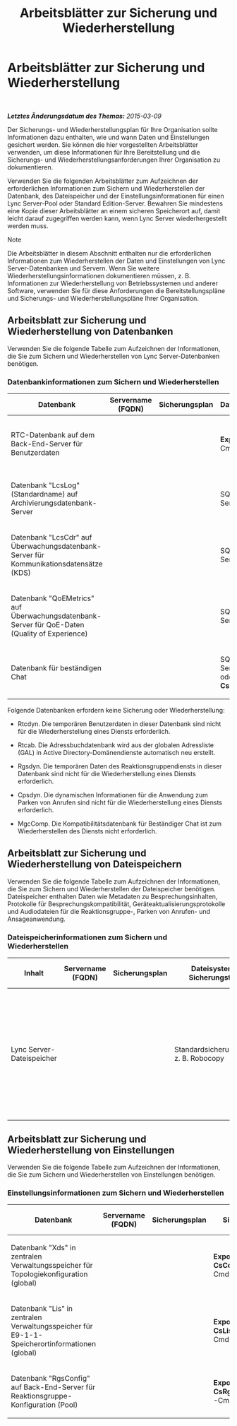 ﻿---
title: Arbeitsblätter zur Sicherung und Wiederherstellung
TOCTitle: Arbeitsblätter zur Sicherung und Wiederherstellung
ms:assetid: 26c78155-0306-41ac-845b-7ad58000a1d6
ms:mtpsurl: https://technet.microsoft.com/de-de/library/Hh202169(v=OCS.15)
ms:contentKeyID: 52056308
ms.date: 05/19/2016
mtps_version: v=OCS.15
ms.translationtype: HT
---

# Arbeitsblätter zur Sicherung und Wiederherstellung

 

_**Letztes Änderungsdatum des Themas:** 2015-03-09_

Der Sicherungs- und Wiederherstellungsplan für Ihre Organisation sollte Informationen dazu enthalten, wie und wann Daten und Einstellungen gesichert werden. Sie können die hier vorgestellten Arbeitsblätter verwenden, um diese Informationen für Ihre Bereitstellung und die Sicherungs- und Wiederherstellungsanforderungen Ihrer Organisation zu dokumentieren.

Verwenden Sie die folgenden Arbeitsblätter zum Aufzeichnen der erforderlichen Informationen zum Sichern und Wiederherstellen der Datenbank, des Dateispeicher und der Einstellungsinformationen für einen Lync Server-Pool oder Standard Edition-Server. Bewahren Sie mindestens eine Kopie dieser Arbeitsblätter an einem sicheren Speicherort auf, damit leicht darauf zugegriffen werden kann, wenn Lync Server wiederhergestellt werden muss.


> [!NOTE]
> Die Arbeitsblätter in diesem Abschnitt enthalten nur die erforderlichen Informationen zum Wiederherstellen der Daten und Einstellungen von Lync Server-Datenbanken und Servern. Wenn Sie weitere Wiederherstellungsinformationen dokumentieren müssen, z.&nbsp;B. Informationen zur Wiederherstellung von Betriebssystemen und anderer Software, verwenden Sie für diese Anforderungen die Bereitstellungspläne und Sicherungs- und Wiederherstellungspläne Ihrer Organisation.



## Arbeitsblatt zur Sicherung und Wiederherstellung von Datenbanken

Verwenden Sie die folgende Tabelle zum Aufzeichnen der Informationen, die Sie zum Sichern und Wiederherstellen von Lync Server-Datenbanken benötigen.

### Datenbankinformationen zum Sichern und Wiederherstellen

<table style="width:100%;">
<colgroup>
<col style="width: 14%" />
<col style="width: 14%" />
<col style="width: 14%" />
<col style="width: 14%" />
<col style="width: 14%" />
<col style="width: 14%" />
<col style="width: 14%" />
</colgroup>
<thead>
<tr class="header">
<th>Datenbank</th>
<th>Servername (FQDN)</th>
<th>Sicherungsplan</th>
<th>Datenbanksicherungstool</th>
<th>Sicherungssatz</th>
<th>Datensicherungsziel</th>
<th>Hinweise</th>
</tr>
</thead>
<tbody>
<tr class="odd">
<td><p>RTC-Datenbank auf dem Back-End-Server für Benutzerdaten</p></td>
<td><p>                    </p></td>
<td><p>                    </p></td>
<td><p><strong>Export-CsUserData</strong>-Cmdlet</p></td>
<td><p>Name:</p>
<p>Ablauf:</p>
<p>                   </p></td>
<td><p>                    </p></td>
<td><p> </p></td>
</tr>
<tr class="even">
<td><p>Datenbank &quot;LcsLog&quot; (Standardname) auf Archivierungsdatenbank-Server</p></td>
<td><p> </p></td>
<td><p> </p></td>
<td><p>SQL-Serververwaltungstool</p></td>
<td><p>Name:</p>
<p>Ablauf:</p></td>
<td><p> </p></td>
<td><p> </p></td>
</tr>
<tr class="odd">
<td><p>Datenbank &quot;LcsCdr&quot; auf Überwachungsdatenbank-Server für Kommunikationsdatensätze (KDS)</p></td>
<td><p> </p></td>
<td><p> </p></td>
<td><p>SQL-Serververwaltungstool</p></td>
<td><p>Name:</p>
<p>Ablauf:</p></td>
<td><p> </p></td>
<td><p> </p></td>
</tr>
<tr class="even">
<td><p>Datenbank &quot;QoEMetrics&quot; auf Überwachungsdatenbank-Server für QoE-Daten (Quality of Experience)</p></td>
<td><p> </p></td>
<td><p> </p></td>
<td><p>SQL-Serververwaltungstool</p></td>
<td><p>Name:</p>
<p>Ablauf:</p></td>
<td><p> </p></td>
<td><p> </p></td>
</tr>
<tr class="odd">
<td><p>Datenbank für beständigen Chat</p></td>
<td><p></p></td>
<td><p></p></td>
<td><p>SQL-Serververwaltungstool oder das Cmdlet <strong>Export-CsPersistentChatData</strong></p></td>
<td><p>Name:</p>
<p>Ablauf:</p></td>
<td><p></p></td>
<td><p></p></td>
</tr>
</tbody>
</table>


Folgende Datenbanken erfordern keine Sicherung oder Wiederherstellung:

  - Rtcdyn. Die temporären Benutzerdaten in dieser Datenbank sind nicht für die Wiederherstellung eines Diensts erforderlich.

  - Rtcab. Die Adressbuchdatenbank wird aus der globalen Adressliste (GAL) in Active Directory-Domänendienste automatisch neu erstellt.

  - Rgsdyn. Die temporären Daten des Reaktionsgruppendiensts in dieser Datenbank sind nicht für die Wiederherstellung eines Diensts erforderlich.

  - Cpsdyn. Die dynamischen Informationen für die Anwendung zum Parken von Anrufen sind nicht für die Wiederherstellung eines Diensts erforderlich.

  - MgcComp. Die Kompatibilitätsdatenbank für Beständiger Chat ist zum Wiederherstellen des Diensts nicht erforderlich.

## Arbeitsblatt zur Sicherung und Wiederherstellung von Dateispeichern

Verwenden Sie die folgende Tabelle zum Aufzeichnen der Informationen, die Sie zum Sichern und Wiederherstellen der Dateispeicher benötigen. Dateispeicher enthalten Daten wie Metadaten zu Besprechungsinhalten, Protokolle für Besprechungskompatibilität, Geräteaktualisierungsprotokolle und Audiodateien für die Reaktionsgruppe-, Parken von Anrufen- und Ansageanwendung.

### Dateispeicherinformationen zum Sichern und Wiederherstellen

<table style="width:100%;">
<colgroup>
<col style="width: 14%" />
<col style="width: 14%" />
<col style="width: 14%" />
<col style="width: 14%" />
<col style="width: 14%" />
<col style="width: 14%" />
<col style="width: 14%" />
</colgroup>
<thead>
<tr class="header">
<th>Inhalt</th>
<th>Servername (FQDN)</th>
<th>Sicherungsplan</th>
<th>Dateisystem-Sicherungstool</th>
<th>zu sichernde Dateifreigabe *</th>
<th>Datensicherungsziel</th>
<th>Hinweise</th>
</tr>
</thead>
<tbody>
<tr class="odd">
<td><p>Lync Server-Dateispeicher</p></td>
<td><p></p></td>
<td><p></p></td>
<td><p>Standardsicherungstool, z. B. Robocopy</p></td>
<td><p>Auf dem Dateiserver für die Enterprise Edition. Standardmäßig auf der Standard Edition für die Bereitstellung der Standard Edition. In der Regel eine pro Website.</p></td>
<td><p></p></td>
<td><p>Dateien mit dem Namen <strong>Meeting.Active</strong> sollten nicht gesichert werden. Diese Dateien sind während Besprechungen in Gebrauch und daher gesperrt.</p></td>
</tr>
</tbody>
</table>


## Arbeitsblatt zur Sicherung und Wiederherstellung von Einstellungen

Verwenden Sie die folgende Tabelle zum Aufzeichnen der Informationen, die Sie zum Sichern und Wiederherstellen von Einstellungen benötigen.

### Einstellungsinformationen zum Sichern und Wiederherstellen

<table style="width:100%;">
<colgroup>
<col style="width: 14%" />
<col style="width: 14%" />
<col style="width: 14%" />
<col style="width: 14%" />
<col style="width: 14%" />
<col style="width: 14%" />
<col style="width: 14%" />
</colgroup>
<thead>
<tr class="header">
<th>Datenbank</th>
<th>Servername (FQDN)</th>
<th>Sicherungsplan</th>
<th>Sicherungstool</th>
<th>Name der Konfigurationsdatei (.xml)</th>
<th>Sicherungsspeicherort</th>
<th>Hinweise</th>
</tr>
</thead>
<tbody>
<tr class="odd">
<td><p>Datenbank &quot;Xds&quot; in zentralen Verwaltungsspeicher für Topologiekonfiguration (global)</p></td>
<td><p>                    </p></td>
<td><p>                    </p></td>
<td><p><strong>Export-CsConfiguration</strong>-Cmdlet</p></td>
<td><p>                   </p></td>
<td><p>                    </p></td>
<td><p>                   </p></td>
</tr>
<tr class="even">
<td><p>Datenbank &quot;Lis&quot; in zentralen Verwaltungsspeicher für E9-1-1-Speicherortinformationen (global)</p></td>
<td><p> </p></td>
<td><p> </p></td>
<td><p><strong>Export-CsLisConfiguration</strong>-Cmdlet</p></td>
<td><p></p></td>
<td><p> </p></td>
<td><p>                    </p></td>
</tr>
<tr class="odd">
<td><p>Datenbank &quot;RgsConfig&quot; auf Back-End-Server für Reaktionsgruppe-Konfiguration (Pool)</p></td>
<td><p> </p></td>
<td><p> </p></td>
<td><p><strong>Export-CsRgsConfiguration</strong> -Cmdlet</p></td>
<td><p></p></td>
<td><p> </p></td>
<td><p>                    </p></td>
</tr>
</tbody>
</table>

